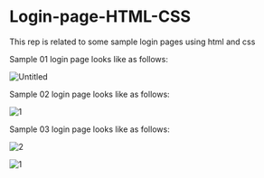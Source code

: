 # Login-page-HTML-CSS
This rep is related to some sample login pages using html and css

Sample 01 login page looks like as follows:

![Untitled](https://github.com/MortezaGhoddousi/Login-page-HTML-CSS/assets/143504966/2455061b-6a7e-4249-a06a-911d2ca87bbd)

Sample 02 login page looks like as follows:

![1](https://github.com/MortezaGhoddousi/Login-page-HTML-CSS/assets/143504966/b97ca20d-3fdb-43c2-ba65-8dcbd61c57bd)

Sample 03 login page looks like as follows:

![2](https://github.com/MortezaGhoddousi/Login-page-HTML-CSS/assets/143504966/38af61b8-631d-45af-8e44-93f261ab9bd1)

![1](https://github.com/MortezaGhoddousi/Login-page-HTML-CSS/assets/143504966/fd75ceb6-0522-47f2-8217-9f29228e43be)
